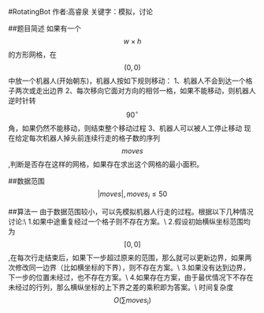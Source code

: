 #RotatingBot
作者:高睿泉
关键字：模拟，讨论

##题目简述
如果有一个$$w \times h$$的方形网格，在$$(0,0)$$中放一个机器人(开始朝东)，机器人按如下规则移动：
1、机器人不会到达一个格子两次或走出边界
2、每次移向它面对方向的相邻一格，如果不能移动，则机器人逆时针转$$90^{\circ}$$角，如果仍然不能移动，则结束整个移动过程
3、机器人可以被人工停止移动
现在给定每次机器人掉头前连续行走的格子数的序列$$moves$$,判断是否存在这样的网格，如果存在求出这个网格的最小面积。

##数据范围
$$|moves|,moves_{i}\leq 50$$

##算法一
由于数据范围较小，可以先模拟机器人行走的过程。根据以下几种情况讨论:\\
1.如果中途重复经过一个格子则不存在方案。\\
2.假设初始横纵坐标范围均为$$[0,0]$$,在每次行走结束后，如果下一步超过原来的范围，那么就可以更新边界，如果两次修改同一边界（比如横坐标的下界），则不存在方案。\\
3.如果没有达到边界，下一步的位置未经过，也不存在方案。\\
4.如果存在方案，由于最优情况下不存在未经过的行列，那么横纵坐标的上下界之差的乘积即为答案。\\
时间复杂度$$O(\sum moves_{i})$$

